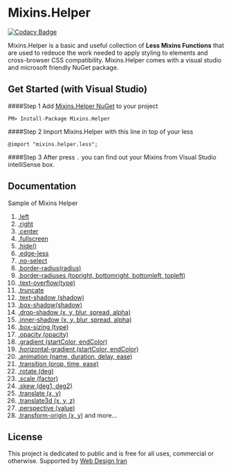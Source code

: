 # Mixins.Helper

[![Codacy Badge](https://api.codacy.com/project/badge/Grade/6426dc49a74c4bedaa90fcb09d7a7575)](https://www.codacy.com/app/amastaneh/Mixins-Helper?utm_source=github.com&amp;utm_medium=referral&amp;utm_content=webdesigniran/Mixins.Helper&amp;utm_campaign=Badge_Grade)

Mixins.Helper is a basic and useful collection of **Less Mixins Functions** that are used to redeuce the work needed to apply styling to elements and cross-browser CSS compatibility. Mixins.Helper comes with a visual studio and microsoft friendly NuGet package.

## <a name="get-started"></a> Get Started (with Visual Studio)
####Step 1
Add [Mixins.Helper NuGet](https://www.nuget.org/packages/Mixins.Helper/) to your project

    PM> Install-Package Mixins.Helper

####Step 2
Import Mixins.Helper with this line in top of your less

    @import "mixins.helper.less";
    
####Step 3
After press `.` you can find out your Mixins from Visual Studio intelliSense box.

## <a name="documentation"></a> Documentation
Sample of Mixins Helper

01. [.left](#)
02. [.right](#)
03. [.center](#)
04. [.fullscreen](#)
05. [.hide()](#)
06. [.edge-less](#)
07. [.no-select](#)
08. [.border-radius(radius)](#)
09. [.border-radiuses (topright, bottomright, bottomleft, topleft)](#)
10. [.text-overflow(type)](#)
11. [.truncate](#)
12. [.text-shadow (shadow)](#)
13. [.box-shadow(shadow)](#)
14. [.drop-shadow (x, y, blur, spread, alpha)](#)
15. [.inner-shadow (x, y, blur, spread, alpha)](#)
16. [.box-sizing (type)](#)
17. [.opacity (opacity)](#)
18. [.gradient (startColor, endColor)](#)
19. [.horizontal-gradient (startColor, endColor)](#)
20. [.animation (name, duration, delay, ease)](#)
21. [.transition (prop, time, ease)](#)
22. [.rotate (deg)](#)
23. [.scale (factor)](#)
24. [.skew (deg1, deg2)](#)
25. [.translate (x, y)](#)
26. [.translate3d (x, y, z)](#)
27. [.perspective (value)](#)
28. [.transform-origin (x, y)](#)
and more...

## <a name="license"></a> License
This project is dedicated to public and is free for all uses, commercial or otherwise.
Supported by [Web Design Iran](http://webdesigniran.com)
